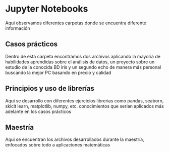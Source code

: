 # Jupyter Notebooks
Aqui observamos diferentes carpetas donde se encuentra diferente información
## Casos prácticos
Dentro de esta carpeta encontramos dos archivos aplicando la mayoria de habilidades aprendidas sobre el análisis de datos, un proyecto sobre un estudio de la conocida BD iris y un segundo echo de manera más personal buscando la mejor PC basando en precio y calidad
## Principios y uso de librerías
Aqui se desarrollo con diferentes ejercicios librerias como pandas, seaborn, skicit learn, matplotlib, numpy, etc. conocimientos que serian aplicados más adelante en los casos prácticos
## Maestría
Aqui se encuentran los archivos desarrollados durante la maestría, enfocados sobre todo a aplicaciones matemáticas
